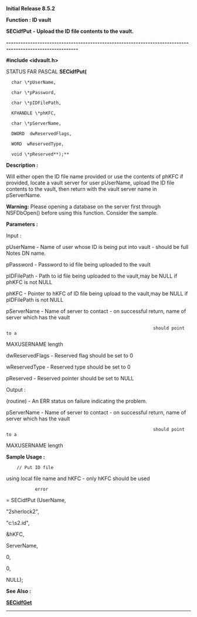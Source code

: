 




<!--
 /\* Font Definitions \*/
 @font-face
 {font-family:"Tms Rmn";
 panose-1:2 2 6 3 4 5 5 2 3 4;}
@font-face
 {font-family:Helv;
 panose-1:2 11 6 4 2 2 2 3 2 4;}
@font-face
 {font-family:"Cambria Math";
 panose-1:2 4 5 3 5 4 6 3 2 4;}
 /\* Style Definitions \*/
 p.MsoNormal, li.MsoNormal, div.MsoNormal
 {margin-top:0cm;
 margin-right:0cm;
 margin-bottom:8.0pt;
 margin-left:0cm;
 line-height:107%;
 font-size:11.0pt;
 font-family:"Calibri",sans-serif;}
.MsoChpDefault
 {font-size:11.0pt;}
.MsoPapDefault
 {margin-bottom:8.0pt;
 line-height:107%;}
 /\* Page Definitions \*/
 @page WordSection1
 {size:612.0pt 792.0pt;
 margin:72.0pt 72.0pt 72.0pt 72.0pt;}
div.WordSection1
 {page:WordSection1;}
-->




**Initial Release 8.5.2**



**Function : ID vault**



**SECidfPut** **- Upload
the ID file contents to the vault.**


**----------------------------------------------------------------------------------------------------------**



**#include <idvault.h>**



STATUS
FAR PASCAL **SECidfPut(**  

      char \*pUserName,  

      char \*pPassword,  

      char \*pIDFilePath,  

      KFHANDLE \*phKFC,  

      char \*pServerName,  

      DWORD  dwReservedFlags,  

      WORD  wReservedType,  

      void \*pReserved**);**



**Description :**




Will either
open the ID file name provided or use the contents of phKFC if provided, locate
a vault server for user pUserName, upload the ID file contents to the vault,
then return with the vault server name in pServerName.


**Warning:** Please
opening a database on the server first through NSFDbOpen()  before using this
function. Consider the sample.


 


**Parameters :**



Input :  

pUserName  -  Name of user whose ID is being put into vault - should be full
Notes DN name.  

  

pPassword  -  Password to id file being uploaded to the vault  

  

pIDFilePath  -  Path to id file being uploaded to the vault,may be NULL if
phKFC is not NULL  

  

phKFC  -  Pointer to hKFC of ID file being upload to the vault,may be NULL if
pIDFilePath is not NULL  

  

pServerName  -  Name of server to contact - on successful return, name of
server which has the vault  

                                                            should point to a
MAXUSERNAME length  

  

dwReservedFlags  -  Reserved flag should be set to 0  

  

wReservedType  -  Reserved type should be set to 0  

  

pReserved  -  Reserved pointer should be set to NULL  

  




Output :  

(routine)  -  An ERR status on failure indicating the problem.   

  

  

pServerName  -  Name of server to contact - on successful return, name of
server which has the vault  

                                                            should point to a
MAXUSERNAME length  

  




 **Sample Usage :**


        // Put ID file
using local file name and hKFC - only hKFC should be used


               error
= SECidfPut (UserName, 


                                               
"2sherlock2",


                                               
"c:\\s2.id", 


                                               
&hKFC, 


                                               
ServerName, 


                                               
0, 


                                               
0,


                                               
NULL);


 **See Also :**


**[SECidfGet](SECidfGet.md)**



----------------------------------------------------------------------------------------------------------


 





